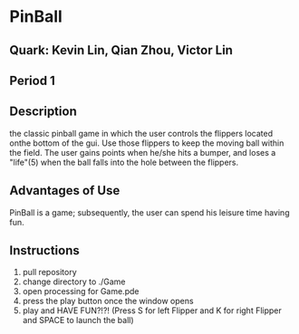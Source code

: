 # PinBall

## Quark: Kevin Lin, Qian Zhou, Victor Lin
## Period 1

## Description
the classic pinball game in which the user controls the flippers located onthe bottom of the gui. Use those flippers to keep the moving ball within the field. The user gains points when he/she hits a bumper, and loses a "life"(5) when the ball falls into the hole between the flippers.

## Advantages of Use
PinBall is a game; subsequently, the user can spend his leisure time having fun.

## Instructions
1) pull repository
2) change directory to ./Game
3) open processing for Game.pde
4) press the play button once the window opens
5) play and HAVE FUN?!?! (Press S for left Flipper and K for right Flipper and SPACE to launch the ball)
